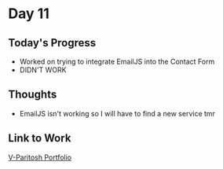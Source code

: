 # Day 11

## Today's Progress
- Worked on trying to integrate EmailJS into the Contact Form
- DIDN'T WORK

## Thoughts
- EmailJS isn't working so I will have to find a new service tmr

## Link to Work
[V-Paritosh Portfolio](https://github.com/V-Paritosh/V-Paritosh.github.io)
